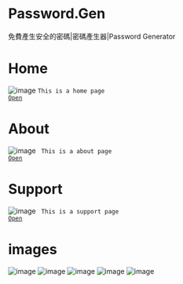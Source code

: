 # Password.Gen
免費產生安全的密碼|密碼產生器|Password Generator
# Home
![image](https://camo.githubusercontent.com/5dc20db79c92d22c2c1964050301a8cb2535e36ce1ce6b6f8614fab48c985b70/68747470733a2f2f6572696368736961372e6769746875622e696f2f70617373776f72642e67656e2f696d6167652f33323038636566332d326363312d366134322d626134612d3463303735386631306461382e6a706567)
<code>This is a home page
<a href="https://erichsia7.github.io/password.gen">Open</a>
</code>
# About
![image](https://erichsia7.github.io/password.gen/image/1dc3LXZ6NN872q7WVmvNim9UHUR6mZqzFkdwjac1DBTkXymA26k3GsTFHrFLTQzi.jpeg?1)
<code>
This is a about page
<a href="https://erichsia7.github.io/password.gen/about/">Open</a>
</code>
# Support
![image](https://erichsia7.github.io/password.gen/image/WGOFmWRcWI4Ln9OsDfU36UX66lVjF3mF.jpeg?1)
<code>
This is a support page
<a href="https://erichsia7.github.io/password.gen/about/support_center/">Open</a>
</code>
# images
 ![image](https://erichsia7.github.io/password.gen/image/iphone_img_2/i1.jpg) 
 ![image](https://erichsia7.github.io/password.gen/image/iphone_img_2/i2.jpg) 
![image](https://erichsia7.github.io/password.gen/image/iphone_img_2/i3.jpg)
![image](https://erichsia7.github.io/password.gen/image/iphone_img_2/i4.jpg)
![image](https://erichsia7.github.io/password.gen/image/iphone_img_2/i5.jpg)





